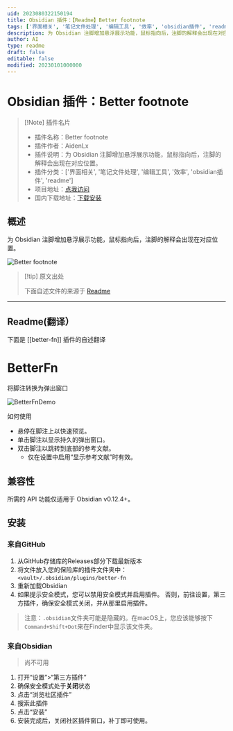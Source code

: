 ```yaml
---
uid: 2023080322150194
title: Obsidian 插件：【Readme】Better footnote
tags: ['界面相关', '笔记文件处理', '编辑工具', '效率', 'obsidian插件', 'readme']
description: 为 Obsidian 注脚增加悬浮展示功能，鼠标指向后，注脚的解释会出现在对应位置。
author: AI
type: readme
draft: false
editable: false
modified: 20230101000000
---
```


# Obsidian 插件：Better footnote

> [!Note] 插件名片
> - 插件名称：Better footnote
> - 插件作者：AidenLx
> - 插件说明：为 Obsidian 注脚增加悬浮展示功能，鼠标指向后，注脚的解释会出现在对应位置。
> - 插件分类：['界面相关', '笔记文件处理', '编辑工具', '效率', 'obsidian插件', 'readme']
> - 项目地址：[点我访问](https://github.com/aidenlx/better-fn)
> - 国内下载地址：[下载安装](https://pkmer.cn/products/plugin/pluginMarket/?better-fn)

## 概述

为 Obsidian 注脚增加悬浮展示功能，鼠标指向后，注脚的解释会出现在对应位置。

![Better footnote](https://cdn.pkmer.cn/covers/better-fn.gif!pkmer)

> [!tip] 原文出处
> 
>下面自述文件的来源于 [Readme](https://ghproxy.net/https://raw.githubusercontent.com/aidenlx/better-fn/master/README.md)
> 

---

## Readme(翻译）

下面是 [[better-fn]] 插件的自述翻译


# BetterFn

将脚注转换为弹出窗口

![BetterFnDemo](https://user-images.githubusercontent.com/31102694/118202596-d8c2d380-b48c-11eb-9777-d2992fa96ed5.gif)

如何使用

- 悬停在脚注上以快速预览。
- 单击脚注以显示持久的弹出窗口。
- 双击脚注以跳转到底部的参考文献。
  - 仅在设置中启用“显示参考文献”时有效。

## 兼容性

所需的 API 功能仅适用于 Obsidian v0.12.4+。

## 安装

### 来自GitHub

1. 从GitHub存储库的Releases部分下载最新版本
2. 将文件放入您的保险库的插件文件夹中：`<vault>/.obsidian/plugins/better-fn`
3. 重新加载Obsidian
4. 如果提示安全模式，您可以禁用安全模式并启用插件。
否则，前往设置，第三方插件，确保安全模式关闭，并从那里启用插件。

> 注意：`.obsidian`文件夹可能是隐藏的。在macOS上，您应该能够按下`Command+Shift+Dot`来在Finder中显示该文件夹。

### 来自Obsidian

> 尚不可用

1. 打开“设置”>“第三方插件”
2. 确保安全模式处于**关闭**状态
3. 点击“浏览社区插件”
4. 搜索此插件
5. 点击“安装”
6. 安装完成后，关闭社区插件窗口，补丁即可使用。



